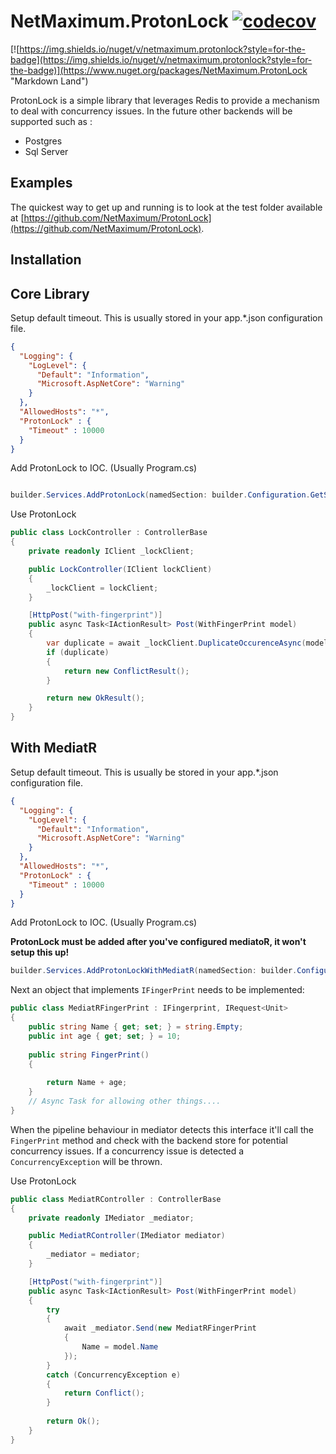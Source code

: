 # NetMaximum.ProtonLock [![codecov](https://codecov.io/gh/NetMaximum/ProtonLock/branch/main/graph/badge.svg?token=H0HLMWH818)](https://codecov.io/gh/NetMaximum/ProtonLock)

[![https://img.shields.io/nuget/v/netmaximum.protonlock?style=for-the-badge](https://img.shields.io/nuget/v/netmaximum.protonlock?style=for-the-badge)](https://www.nuget.org/packages/NetMaximum.ProtonLock "Markdown Land")


ProtonLock is a simple library that leverages Redis to provide a mechanism to deal with concurrency issues. In the future other backends will be supported such as :

* Postgres
* Sql Server


## Examples

The quickest way to get up and running is to look at the test folder available at [https://github.com/NetMaximum/ProtonLock](https://github.com/NetMaximum/ProtonLock).

## Installation

## Core Library

Setup default timeout. This is usually stored in your app.*.json configuration file.

```json
{
  "Logging": {
    "LogLevel": {
      "Default": "Information",
      "Microsoft.AspNetCore": "Warning"
    }
  },
  "AllowedHosts": "*",
  "ProtonLock" : {
    "Timeout" : 10000
  }
}
```
Add ProtonLock to IOC. (Usually Program.cs)

```csharp

builder.Services.AddProtonLock(namedSection: builder.Configuration.GetSection("ProtonLock"));

```

Use ProtonLock 

```csharp
public class LockController : ControllerBase
{
    private readonly IClient _lockClient;

    public LockController(IClient lockClient)
    {
        _lockClient = lockClient;
    }

    [HttpPost("with-fingerprint")]
    public async Task<IActionResult> Post(WithFingerPrint model)
    {
        var duplicate = await _lockClient.DuplicateOccurenceAsync(model);
        if (duplicate)
        {
            return new ConflictResult();
        }

        return new OkResult();
    }
}
```

## With MediatR

Setup default timeout. This is usually be stored in your app.*.json configuration file.

```json
{
  "Logging": {
    "LogLevel": {
      "Default": "Information",
      "Microsoft.AspNetCore": "Warning"
    }
  },
  "AllowedHosts": "*",
  "ProtonLock" : {
    "Timeout" : 10000
  }
}
```

Add ProtonLock to IOC. (Usually Program.cs)

**ProtonLock must be added after you've configured mediatoR, it won't setup this up!**

```csharp
builder.Services.AddProtonLockWithMediatR(namedSection: builder.Configuration.GetSection("ProtonLock"));
```

Next an object that implements ```IFingerPrint``` needs to be implemented:

```csharp
public class MediatRFingerPrint : IFingerprint, IRequest<Unit>
{
    public string Name { get; set; } = string.Empty;
    public int age { get; set; } = 10;
    
    public string FingerPrint()
    {
        
        return Name + age;
    }
    // Async Task for allowing other things....
}
```
When the pipeline behaviour in mediator detects this interface it'll call the ```FingerPrint``` method and check with the backend store for potential concurrency issues. If a concurrency issue is detected a ```ConcurrencyException``` will be thrown.


Use ProtonLock

```csharp
public class MediatRController : ControllerBase
{
    private readonly IMediator _mediator;

    public MediatRController(IMediator mediator)
    {
        _mediator = mediator;
    }

    [HttpPost("with-fingerprint")]
    public async Task<IActionResult> Post(WithFingerPrint model)
    {
        try
        {
            await _mediator.Send(new MediatRFingerPrint
            {
                Name = model.Name
            });
        }
        catch (ConcurrencyException e)
        {
            return Conflict();
        }
        
        return Ok();
    }
}
```